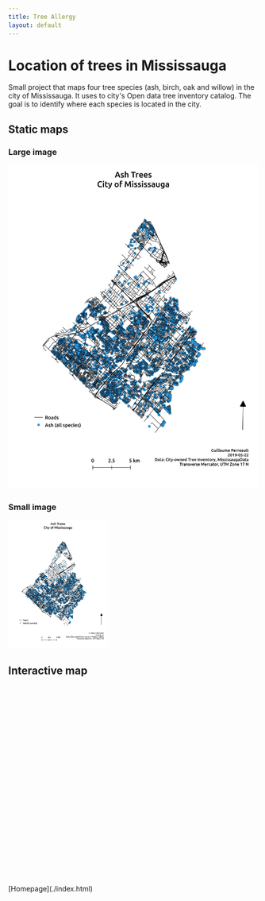 ```yaml
---
title: Tree Allergy
layout: default
---
```

# Location of trees in Mississauga
Small project that maps four tree species (ash, birch, oak and willow) in the city of Mississauga. It uses to city's Open data tree inventory catalog. The goal is to identify where each species is located in the city.

## Static maps
### Large image
![Ash trees map](./Ash_trees.jpeg)
### Small image
<img src="Ash_trees.jpeg" alt="Ash Trees" width="200"/>

## Interactive map
<div id="mapid" style="width: 600px; height: 400px">
      <script>
            var mymap = L.map('mapid').setView([43.588, -79.648], 11);
            L.tileLayer('https://api.tiles.mapbox.com/v4/{id}/{z}/{x}/{y}.png?access_token={accessToken}', {
                  attribution: 'Map data &copy; <a href="https://www.openstreetmap.org/">OpenStreetMap</a> contributors, <a href="https://creativecommons.org/licenses/by-sa/2.0/">CC-BY-SA</a>, Imagery © <a href="https://www.mapbox.com/">Mapbox</a>',
                  maxZoom: 18,
                  id: 'mapbox.streets',
                  accessToken: 'pk.eyJ1IjoiZ3BlcnJlYXVsdDkxIiwiYSI6ImNqdXJqYmxubTBpbDU0M25wdm5hMnk2dGEifQ.xS5T9S5SvQKL8wiChwUErA'
            }).addTo(mymap);
            var geojsonMarkerAsh = {
                  radius: 3,
                  fillColor: "#259ff0",
                  color: "#000",
                  weight: 1,
                  opacity: 1,
                  fillOpacity: 0.8
            };
            var geojsonMarkerBirch = {
                  radius: 3,
                  fillColor: "#729b6f",
                  color: "#000",
                  weight: 1,
                  opacity: 1,
                  fillOpacity: 0.8
            };
            var geojsonMarkerOak = {
                  radius: 3,
                  fillColor: "#a47158",
                  color: "#000",
                  weight: 1,
                  opacity: 1,
                  fillOpacity: 0.8
            };
            var geojsonMarkerWillow = {
                  radius: 3,
                  fillColor: "#85b66f",
                  color: "#000",
                  weight: 1,
                  opacity: 1,
                  fillOpacity: 0.8
            };
            function getColor(d) {
                  return d === 'Ash'  ? "#259ff0" :
                  d === 'Birch'  ? "#729b6f" :
                  d === 'Oak' ? "#a47158" :
                 "#85b66f";
            }
            $.getJSON("Tree_3857_ash.geojson",function(data){
                  L.geoJson(data, {
                        pointToLayer: function (feature, latlng) {
                        return L.circleMarker(latlng, geojsonMarkerAsh);
                        }
                  }).addTo(mymap);
            });
            $.getJSON("Tree_3857_birch.geojson",function(data){
                  L.geoJson(data, {
                        pointToLayer: function (feature, latlng) {
                        return L.circleMarker(latlng, geojsonMarkerBirch);
                        }
                  }).addTo(mymap);
            });
            $.getJSON("Tree_3857_oak.geojson",function(data){
                  L.geoJson(data, {
                        pointToLayer: function (feature, latlng) {
                        return L.circleMarker(latlng, geojsonMarkerOak);
                        }
                  }).addTo(mymap);
            });
            $.getJSON("Tree_3857_willow.geojson",function(data){
                  L.geoJson(data, {
                        pointToLayer: function (feature, latlng) {
                        return L.circleMarker(latlng, geojsonMarkerWillow);
                        }
                  }).addTo(mymap);
            });
            var legend = L.control({position: 'bottomleft'});
            legend.onAdd = function (map) {
                  var div = L.DomUtil.create('div', 'info legend'),
                  labels = ['<strong>Tree Type</strong>'],
                  categories = ['Ash','Birch','Oak','Willow'];
                  for (var i = 0; i < categories.length; i++) {
                    div.innerHTML += labels.push(
                      '<i class=circle style="background:' + getColor(categories[i]) + '"></i> ' +
                      (categories[i] ? categories[i] + '<br>' : '+'));
                  }
                  //div.innerHTML = labels.join('<br>');
                  return div;
             };
             legend.addTo(mymap);
     </script>
</div>
[Homepage](./index.html)
